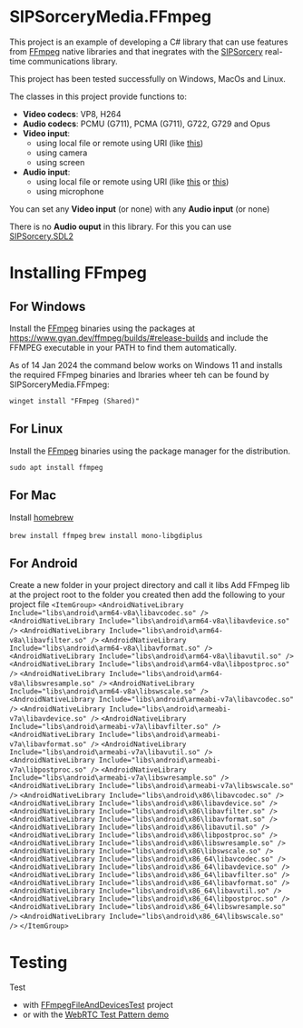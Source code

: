 # SIPSorceryMedia.FFmpeg

This project is an example of developing a C# library that can use features from [FFmpeg](https://ffmpeg.org/) native libraries and that inegrates with the [SIPSorcery](https://github.com/sipsorcery-org/sipsorcery) real-time communications library.

This project has been tested successfully on Windows, MacOs and Linux.

The classes in this project provide functions to:

 - **Video codecs**: VP8, H264
 - **Audio codecs**: PCMU (G711), PCMA (G711), G722, G729 and Opus
 - **Video input**:
    - using local file or remote using URI (like [this](https://upload.wikimedia.org/wikipedia/commons/3/36/Cosmos_Laundromat_-_First_Cycle_-_Official_Blender_Foundation_release.webm))
    - using camera 
    - using screen
 - **Audio input**:
    - using local file or remote using URI (like [this](https://upload.wikimedia.org/wikipedia/commons/3/36/Cosmos_Laundromat_-_First_Cycle_-_Official_Blender_Foundation_release.webm) or [this](https://upload.wikimedia.org/wikipedia/commons/0/0f/Pop_RockBrit_%28exploration%29-en_wave.wav))
    - using microphone

You can set any **Video input** (or none) with any **Audio input** (or none)

There is no **Audio ouput** in this library. For this you can use [SIPSorcery.SDL2](https://github.com/sipsorcery-org/SIPSorcery.SDL2)

# Installing FFmpeg

## For Windows

Install the [FFmpeg](https://www.ffmpeg.org/) binaries using the packages at https://www.gyan.dev/ffmpeg/builds/#release-builds and include the FFMPEG executable in your PATH to find them automatically.

As of 14 Jan 2024 the command below works on Windows 11 and installs the required FFmpeg binaries and lbraries wheer teh can be found by SIPSorceryMedia.FFmpeg:

`winget install "FFmpeg (Shared)"`

## For Linux

Install the [FFmpeg](https://www.ffmpeg.org/) binaries using the package manager for the distribution.

`sudo apt install ffmpeg`

## For Mac

Install [homebrew](https://brew.sh/)

`brew install ffmpeg`
`brew install mono-libgdiplus`
## For Android
Create a new folder in your project directory and call it libs
Add FFmpeg lib at the project root to the folder you created
then add the following to your project file
`<ItemGroup>`
		`<AndroidNativeLibrary Include="libs\android\arm64-v8a\libavcodec.so" />`
		`<AndroidNativeLibrary Include="libs\android\arm64-v8a\libavdevice.so" />`
		`<AndroidNativeLibrary Include="libs\android\arm64-v8a\libavfilter.so" />`
		`<AndroidNativeLibrary Include="libs\android\arm64-v8a\libavformat.so" />`
		`<AndroidNativeLibrary Include="libs\android\arm64-v8a\libavutil.so" />`
		`<AndroidNativeLibrary Include="libs\android\arm64-v8a\libpostproc.so" />`
		`<AndroidNativeLibrary Include="libs\android\arm64-v8a\libswresample.so" />`
		`<AndroidNativeLibrary Include="libs\android\arm64-v8a\libswscale.so" />`
		`<AndroidNativeLibrary Include="libs\android\armeabi-v7a\libavcodec.so" />`
		`<AndroidNativeLibrary Include="libs\android\armeabi-v7a\libavdevice.so" />`
		`<AndroidNativeLibrary Include="libs\android\armeabi-v7a\libavfilter.so" />`
		`<AndroidNativeLibrary Include="libs\android\armeabi-v7a\libavformat.so" />`
		`<AndroidNativeLibrary Include="libs\android\armeabi-v7a\libavutil.so" />`
		`<AndroidNativeLibrary Include="libs\android\armeabi-v7a\libpostproc.so" />`
		`<AndroidNativeLibrary Include="libs\android\armeabi-v7a\libswresample.so" />`
		`<AndroidNativeLibrary Include="libs\android\armeabi-v7a\libswscale.so" />`
		`<AndroidNativeLibrary Include="libs\android\x86\libavcodec.so" />`
		`<AndroidNativeLibrary Include="libs\android\x86\libavdevice.so" />`
		`<AndroidNativeLibrary Include="libs\android\x86\libavfilter.so" />`
		`<AndroidNativeLibrary Include="libs\android\x86\libavformat.so" />`
		`<AndroidNativeLibrary Include="libs\android\x86\libavutil.so" />`
		`<AndroidNativeLibrary Include="libs\android\x86\libpostproc.so" />`
		`<AndroidNativeLibrary Include="libs\android\x86\libswresample.so" />`
		`<AndroidNativeLibrary Include="libs\android\x86\libswscale.so" />`
		`<AndroidNativeLibrary Include="libs\android\x86_64\libavcodec.so" />`
		`<AndroidNativeLibrary Include="libs\android\x86_64\libavdevice.so" />`
		`<AndroidNativeLibrary Include="libs\android\x86_64\libavfilter.so" />`
		`<AndroidNativeLibrary Include="libs\android\x86_64\libavformat.so" />`
		`<AndroidNativeLibrary Include="libs\android\x86_64\libavutil.so" />`
		`<AndroidNativeLibrary Include="libs\android\x86_64\libpostproc.so" />`
		`<AndroidNativeLibrary Include="libs\android\x86_64\libswresample.so" />`
		`<AndroidNativeLibrary Include="libs\android\x86_64\libswscale.so" />`
	`</ItemGroup>`

# Testing

Test 
- with [FFmpegFileAndDevicesTest](./test/FFmpegFileAndDevicesTest) project
- or with the [WebRTC Test Pattern demo](https://github.com/sipsorcery/sipsorcery/tree/master/examples/WebRTCExamples/WebRTCTestPatternServer)



